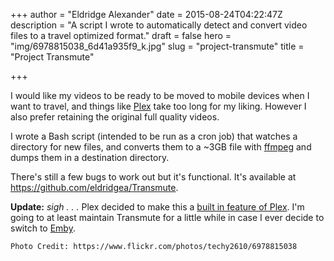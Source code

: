 +++
author = "Eldridge Alexander"
date = 2015-08-24T04:22:47Z
description = "A script I wrote to automatically detect and convert video files to a travel optimized format."
draft = false
hero = "img/6978815038_6d41a935f9_k.jpg"
slug = "project-transmute"
title = "Project Transmute"

+++

I would like my videos to be ready to be moved to mobile devices when I want to travel, and things like [Plex](https://plex.tv) take too long for my liking. However I also prefer retaining the original full quality videos. 

I wrote a Bash script (intended to be run as a cron job) that watches a directory for new files, and converts them to a ~3GB file with [ffmpeg](https://www.ffmpeg.org/) and dumps them in a destination directory.

There's still a few bugs to work out but it's functional. It's available at https://github.com/eldridgea/Transmute.

**Update:** *sigh . . .* Plex decided to make this a [built in feature of Plex](https://support.plex.tv/hc/en-us/articles/214079318-Media-Optimizer-Overview). I'm going to at least maintain Transmute for a little while in case I ever decide to switch to [Emby](https://emby.media/).

`Photo Credit: https://www.flickr.com/photos/techy2610/6978815038`
